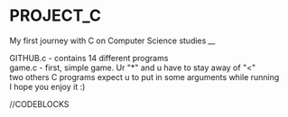 # PROJECT_C
My first journey with C on Computer Science studies *__*

GITHUB.c - contains 14 different programs                                                 
game.c - first, simple game. Ur "*" and u have to stay away of "<"                                   
two others C programs expect u to put in some arguments while running                                  
I hope you enjoy it :)

//CODEBLOCKS
